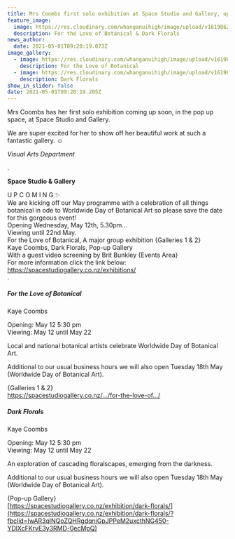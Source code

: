 ```yaml
---
title: Mrs Coombs first solo exhibition at Space Studio and Gallery, opening 12 May
feature_image:
  image: https://res.cloudinary.com/whanganuihigh/image/upload/v1619862043/News/Big%20Bang%20Adv%20Race%202.11.19/kaye-coombes-3.jpg
  description: For the Love of Botanical & Dark Florals
news_author:
  date: 2021-05-01T09:20:19.073Z
image_gallery:
  - image: https://res.cloudinary.com/whanganuihigh/image/upload/v1619860946/News/Kaye_Coombs_has_her_first_solo_exhibition.jpg
    description: For the Love of Botanical
  - image: https://res.cloudinary.com/whanganuihigh/image/upload/v1619860992/News/Kaye_Coombs_has_her_first_solo_exhibition_2.jpg
    description: Dark Florals
show_in_slider: false
date: 2021-05-01T09:20:19.205Z
---
```

Mrs Coombs has her first solo exhibition coming up soon, in the pop up space, at Space Studio and Gallery.  

We are super excited for her to show off her beautiful work at such a fantastic gallery. ☺️

*Visual Arts Department*  

.

**Space Studio & Gallery**

U P C O M I N G ✨  
We are kicking off our May programme with a celebration of all things botanical in ode to Worldwide Day of Botanical Art so please save the date for this gorgeous event!  
Opening Wednesday, May 12th, 5.30pm...  
Viewing until 22nd May.  
For the Love of Botanical, A major group exhibition {Galleries 1 & 2}  
Kaye Coombs, Dark Florals, Pop-up Gallery  
With a guest video screening by Brit Bunkley {Events Area}  
For more information click the link below:  
<https://spacestudiogallery.co.nz/exhibitions/>  
. 

##### **For the Love of Botanical**

Kaye Coombs

Opening: May 12 5:30 pm  
Viewing: May 12 until May 22

Local and national botanical artists celebrate Worldwide Day of Botanical Art.

Additional to our usual business hours we will also open Tuesday 18th May 
(Worldwide Day of Botanical Art).

{Galleries 1 & 2}  
[https://spacestudiogallery.co.nz/.../for-the-love-of.../  ](https://spacestudiogallery.co.nz/exhibition/for-the-love-of-botanical/?fbclid=IwAR0ABTKJkU3h0cfymqvS2oIo_Uiq3fsAokiZaH4jG2ZYGIqtjRoWjOoC7fM)

##### **Dark Florals**

Kaye Coombs

Opening: May 12 5:30 pm  
Viewing: May 12 until May 22

An exploration of cascading floralscapes, emerging from the darkness.

Additional to our usual business hours we will also open Tuesday 18th May 
(Worldwide Day of Botanical Art).

{Pop-up Gallery}  
[https://spacestudiogallery.co.nz/exhibition/dark-florals/](https://spacestudiogallery.co.nz/exhibition/dark-florals/?fbclid=IwAR3qlNQoZQHRgdqniGpJPPeM2uxcthNG450-YDlXcFKrvE3y3RMD-0ecMpQ)